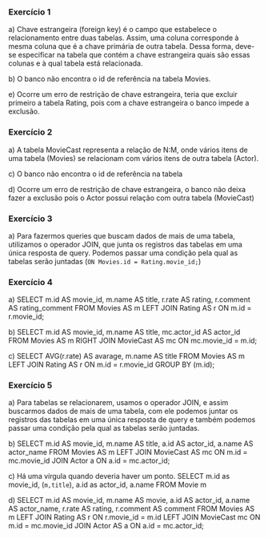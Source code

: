 ### Exercício 1
a) Chave estrangeira (foreign key) é o campo que estabelece o relacionamento entre duas tabelas. Assim, uma coluna corresponde à mesma coluna que é a chave primária de outra tabela. Dessa forma, deve-se especificar na tabela que contém a chave estrangeira quais são essas colunas e à qual tabela está relacionada.

b) O banco não encontra o id de referência na tabela Movies.

e) Ocorre um erro de restrição de chave estrangeira, teria que excluir primeiro a tabela Rating, pois com a chave estrangeira o banco impede a exclusão.


### Exercício 2

a) A tabela MovieCast representa a relação de N:M, onde vários itens de uma tabela (Movies) se relacionam com vários itens de outra tabela (Actor).

c) O banco não encontra o id de referência na tabela

d) Ocorre um erro de restrição de chave estrangeira, o banco não deixa fazer a exclusão pois o Actor possui relação com outra tabela (MovieCast)


### Exercício 3

a) Para fazermos queries que buscam dados de mais de uma tabela, utilizamos o operador JOIN, que junta os registros das tabelas em uma única resposta de query.
  Podemos passar uma condição pela qual as tabelas serão juntadas (`ON Movies.id = Rating.movie_id;`)
  
### Exercício 4 

a) SELECT m.id AS movie_id, m.name AS title, r.rate AS rating, r.comment AS rating_comment 
FROM Movies AS m
LEFT JOIN Rating AS r 
ON m.id = r.movie_id;

b) SELECT m.id AS movie_id, m.name AS title, mc.actor_id AS actor_id 
FROM Movies AS m
RIGHT JOIN MovieCast AS mc 
ON mc.movie_id = m.id;

c) SELECT AVG(r.rate) AS avarage, m.name AS title 
FROM Movies AS m
LEFT JOIN Rating AS r 
ON m.id = r.movie_id
GROUP BY (m.id);

### Exercício 5

a) Para tabelas se relacionarem, usamos o operador JOIN, e assim buscarmos dados de mais de uma tabela, com ele podemos juntar os registros das tabelas em uma única resposta de query e também podemos passar uma condição pela qual as tabelas serão
juntadas.

b) SELECT m.id AS movie_id, m.name AS title, a.id AS actor_id, a.name AS actor_name 
FROM Movies AS m
LEFT JOIN MovieCast AS mc 
ON m.id = mc.movie_id
JOIN Actor a 
ON a.id = mc.actor_id;

c) Há uma vírgula quando deveria haver um ponto.
SELECT m.id as movie_id, (`m,title`), a.id as actor_id, a.name FROM Movie m

d) SELECT 
	m.id AS movie_id, 
    m.name AS movie, 
    a.id AS actor_id, 
    a.name AS actor_name, 
    r.rate AS rating, 
    r.comment AS comment
FROM Movies AS m
LEFT JOIN Rating AS r 
ON r.movie_id = m.id
LEFT JOIN MovieCast mc 
ON m.id = mc.movie_id
JOIN Actor AS a 
ON a.id = mc.actor_id;
